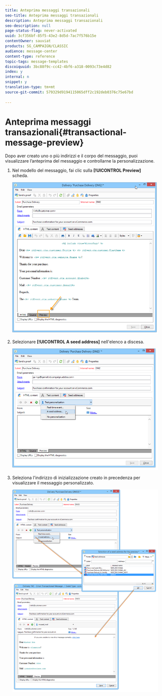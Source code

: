 ```yaml
---
title: Anteprima messaggi transazionali
seo-title: Anteprima messaggi transazionali
description: Anteprima messaggi transazionali
seo-description: null
page-status-flag: never-activated
uuid: 3cf356bf-85f5-43e2-8d5d-7ac7f576b15e
contentOwner: sauviat
products: SG_CAMPAIGN/CLASSIC
audience: message-center
content-type: reference
topic-tags: message-templates
discoiquuid: 3bc88f9c-cc42-4bf6-a318-0093c73e4d82
index: y
internal: n
snippet: y
translation-type: tm+mt
source-git-commit: 579329d9194115065dff2c192deb0376c75e67bd

---
```



# Anteprima messaggi transazionali{#transactional-message-preview}

Dopo aver creato uno o più indirizzi e il corpo del messaggio, puoi visualizzare l’anteprima del messaggio e controllarne la personalizzazione.

1. Nel modello del messaggio, fai clic sulla **[!UICONTROL Preview]** scheda.

   ![](assets/messagecenter_preview_001.png)

1. Selezionare **[!UICONTROL A seed address]** nell&#39;elenco a discesa.

   ![](assets/messagecenter_preview_002.png)

1. Seleziona l&#39;indirizzo di inizializzazione creato in precedenza per visualizzare il messaggio personalizzato.

   ![](assets/messagecenter_create_seedaddr_009.png)

